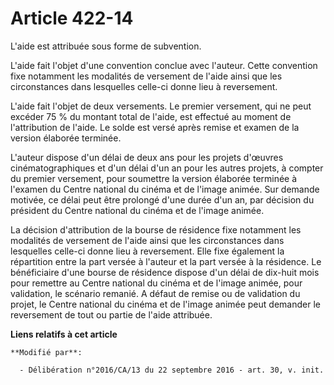 # Article 422-14

L'aide est attribuée sous forme de subvention.

L'aide fait l'objet d'une convention conclue avec l'auteur. Cette convention fixe notamment les modalités de versement de
l'aide ainsi que les circonstances dans lesquelles celle-ci donne lieu à reversement.

L'aide fait l'objet de deux versements. Le premier versement, qui ne peut excéder 75 % du montant total de l'aide, est
effectué au moment de l'attribution de l'aide. Le solde est versé après remise et examen de la version élaborée terminée.

L'auteur dispose d'un délai de deux ans pour les projets d'œuvres cinématographiques et d'un délai d'un an pour les autres
projets, à compter du premier versement, pour soumettre la version élaborée terminée à l'examen du Centre national du cinéma
et de l'image animée. Sur demande motivée, ce délai peut être prolongé d'une durée d'un an, par décision du président du
Centre national du cinéma et de l'image animée.

La  décision d'attribution de la bourse de résidence fixe notamment les  modalités de versement de l'aide ainsi que les
circonstances dans  lesquelles celle-ci donne lieu à reversement.  Elle fixe également la répartition entre la part versée à
l'auteur et  la part versée à la résidence. Le bénéficiaire d'une bourse de résidence  dispose d'un délai de dix-huit mois
pour remettre au Centre national du  cinéma et de l'image animée, pour validation, le scénario remanié. A  défaut de remise
ou de validation du projet, le Centre national du  cinéma et de l'image animée peut demander le reversement de tout ou
partie de l'aide attribuée.

**Liens relatifs à cet article**

	**Modifié par**:

	  - Délibération n°2016/CA/13 du 22 septembre 2016 - art. 30, v. init.
